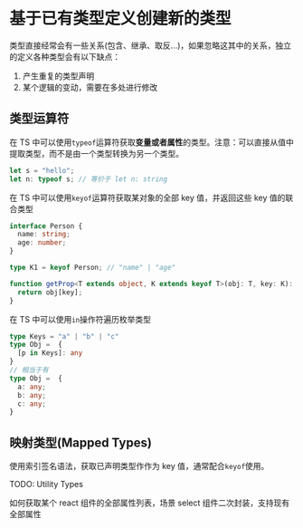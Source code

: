 # 基于已有类型定义创建新的类型

类型直接经常会有一些关系(包含、继承、取反...)，如果忽略这其中的关系，独立的定义各种类型会有以下缺点：

1. 产生重复的类型声明
2. 某个逻辑的变动，需要在多处进行修改

## 类型运算符

在 TS 中可以使用`typeof`运算符获取**变量或者属性**的类型。注意：可以直接从值中提取类型，而不是由一个类型转换为另一个类型。

```TypeScript
let s = "hello";
let n: typeof s; // 等价于 let n: string
```

在 TS 中可以使用`keyof`运算符获取某对象的全部 key 值，并返回这些 key 值的联合类型

```TypeScript
interface Person {
  name: string;
  age: number;
}

type K1 = keyof Person; // "name" | "age"

function getProp<T extends object, K extends keyof T>(obj: T, key: K): T[K] {
  return obj[key];
}
```

在 TS 中可以使用`in`操作符遍历枚举类型

```TypeScript
type Keys = "a" | "b" | "c"
type Obj =  {
  [p in Keys]: any
}
// 相当于有
type Obj =  {
  a: any;
  b: any;
  c: any;
}
```

## 映射类型(Mapped Types)

使用索引签名语法，获取已声明类型作作为 key 值，通常配合`keyof`使用。

TODO: Utility Types

如何获取某个 react 组件的全部属性列表，场景 select 组件二次封装，支持现有全部属性
